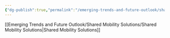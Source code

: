 ```yaml
---
{"dg-publish":true,"permalink":"/emerging-trends-and-future-outlook/shared-mobility-solutions/car-subscription-services/"}
---
```


[[Emerging Trends and Future Outlook/Shared Mobility Solutions/Shared Mobility Solutions\|Shared Mobility Solutions]]
